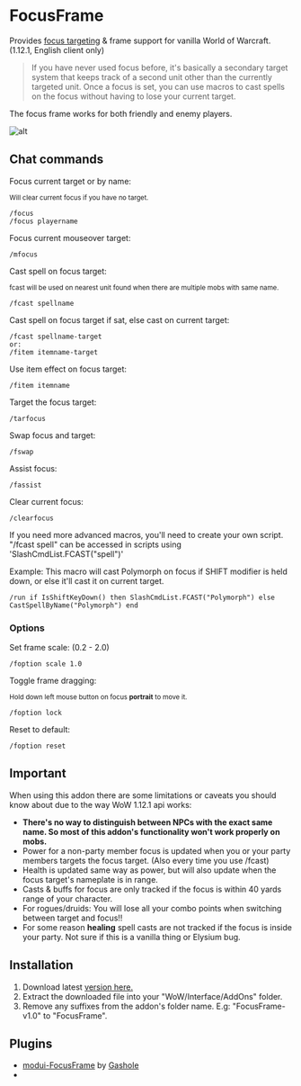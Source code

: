 # FocusFrame
Provides [focus targeting](http://wowwiki.wikia.com/wiki/Focus_target) & frame support for vanilla World of Warcraft. (1.12.1, English client only)

>If you have never used focus before, it's basically a secondary target system that keeps track of a second unit other than the currently targeted unit. Once a focus is set, you can use macros to cast spells on the focus without having to lose your current target.

The focus frame works for both friendly and enemy players.

![alt](http://i.imgur.com/OEcWwgU.jpg)

## Chat commands

Focus current target or by name:

<sup>Will clear current focus if you have no target.</sup>
```
/focus
/focus playername
```

Focus current mouseover target:
```
/mfocus
```

Cast spell on focus target:

<sup>fcast will be used on nearest unit found when there are multiple mobs with same name.</sup>
```
/fcast spellname
```

Cast spell on focus target if sat, else cast on current target:
```
/fcast spellname-target
or:
/fitem itemname-target
```

Use item effect on focus target:
```
/fitem itemname
```

Target the focus target:
```
/tarfocus
```

Swap focus and target:
```
/fswap
```

Assist focus:
```
/fassist
```

Clear current focus:
```
/clearfocus
```

If you need more advanced macros, you'll need to create your own script. "/fcast spell" can be accessed in scripts using 'SlashCmdList.FCAST("spell")'

Example: This macro will cast Polymorph on focus if SHIFT modifier is held down, or else it'll cast it on current target.
```
/run if IsShiftKeyDown() then SlashCmdList.FCAST("Polymorph") else CastSpellByName("Polymorph") end
```


### Options

Set frame scale: (0.2 - 2.0)
```
/foption scale 1.0
```

Toggle frame dragging:

<sup>Hold down left mouse button on focus **portrait** to move it.</sup>
```
/foption lock
```

Reset to default:
```
/foption reset
```

## Important
When using this addon there are some limitations or caveats you should know about due to the way WoW 1.12.1 api works:

- **There's no way to distinguish between NPCs with the exact same name. So most of this addon's functionality won't work properly on mobs.**
- Power for a non-party member focus is updated when you or your party members targets the focus target. (Also every time you use /fcast)
- Health is updated same way as power, but will also update when the focus target's nameplate is in range.
- Casts & buffs for focus are only tracked if the focus is within 40 yards range of your character.
- For rogues/druids: You will lose all your combo points when switching between target and focus!!
- For some reason **healing** spell casts are not tracked if the focus is inside your party. Not sure if this is a vanilla thing or Elysium bug.

## Installation
1. Download latest [version here.](https://github.com/wardz/FocusFrame/releases)
2. Extract the downloaded file into your "WoW/Interface/AddOns" folder.
3. Remove any suffixes from the addon's folder name. E.g: "FocusFrame-v1.0" to "FocusFrame".

## Plugins
- [modui-FocusFrame](https://github.com/gashole/modui-FocusFrame) by [Gashole](https://github.com/gashole)
-
